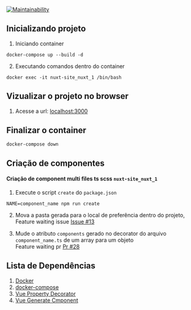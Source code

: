 [![Maintainability](https://api.codeclimate.com/v1/badges/0f4ff10c7307cc1d8bfd/maintainability)](https://codeclimate.com/github/Onnion/nuxt-site/maintainability)

<!-- ## Configuração inicial

preencher informações
```
cp config.default.ts config.ts
``` -->

## Inicializando projeto

1. Iniciando container
```
docker-compose up --build -d
```

2. Executando comandos dentro do container
```
docker exec -it nuxt-site_nuxt_1 /bin/bash
```

## Vizualizar o projeto no browser

1. Acesse a url: [localhost:3000](http://localhost:3000)


## Finalizar o container
```
docker-compose down
```

## Criação de componentes

#### Criação de component multi files ts scss `nuxt-site_nuxt_1`
1. Execute o script `create` do `package.json`
```
NAME=component_name npm run create
```
2. Mova a pasta gerada para o local de preferência dentro do projeto, <br>
Feature waiting issue [Issue #13
](https://github.com/NetanelBasal/vue-generate-component/issues/13)

3. Mude o atributo `components` gerado no decorator do arquivo `component_name.ts` de um array para um objeto<br>
Feature waiting pr [Pr #28
](https://github.com/NetanelBasal/vue-generate-component/pull/28)

## Lista de Dependências
1. [Docker](https://www.digitalocean.com/community/tutorials/como-instalar-e-usar-o-docker-no-ubuntu-18-04-pt)
1. [docker-compose](https://www.digitalocean.com/community/tutorials/how-to-install-docker-compose-on-ubuntu-18-04-pt)
1. [Vue Property Decorator](https://github.com/kaorun343/vue-property-decorator)
1. [Vue Generate Cmponent](https://github.com/NetanelBasal/vue-generate-component)